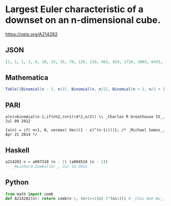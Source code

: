 # Largest Euler characteristic of a downset on an n\-dimensional cube\.
https://oeis.org/A214282
## JSON
```JSON
[1, 1, 1, 3, 6, 10, 15, 35, 70, 126, 210, 462, 924, 1716, 3003, 6435, 12870, 24310, 43758, 92378, 184756, 352716, 646646, 1352078, 2704156, 5200300, 9657700, 20058300, 40116600, 77558760, 145422675, 300540195, 601080390, 1166803110, 2203961430, 4537567650, 9075135300, 17672631900]
```
## Mathematica
```Mathematica
Table[{Binomial[n - 1, n/2], Binomial[n, n/2], Binomial[n + 1, n/2 + 1], Binomial[n + 2, n/2 + 2]}, {n, 0, 28, 4}] (* _Alonso del Arte_, Jul 09 2012 *)
```
## PARI
```PARI
a(n)=binomial(n-1,if(n%2,(n+1)\4*2,n/2)) \\ _Charles R Greathouse IV_, Jul 09 2012
```
```PARI
{a(n) = if( n<1, 0, vecmax( Vec((1 - x)^(n-1))))}; /* _Michael Somos_, Apr 21 2014 */
```
## Haskell
```Haskell
a214282 n = a007318 (n - 1) (a004524 (n - 1))
-- _Reinhard Zumkeller_, Jul 14 2012
```
## Python
```Python
from math import comb
def A214282(n): return comb(n-1, (n+1>>1)&(-1^(n&1))) # _Chai Wah Wu_, Jan 31 2024
```
